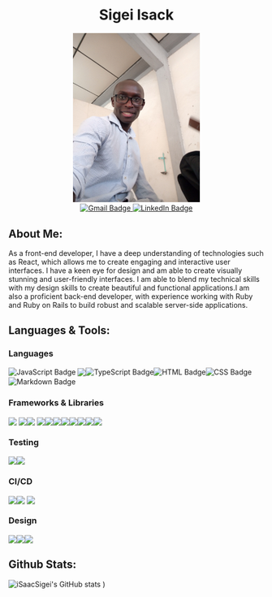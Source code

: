 <div id="header" align="center">
  <h1>Sigei Isack</h2>
 
<img src="./images/IMG_20200219_120342_5.jpg" alt="art-giphy" width="250" border-radius="50">
 
  <div id="badges" align="center">
  <a href="mailto:kiplangatisack.is@gmail.com">
    <img src="https://img.shields.io/badge/Gmail-D14836?style=for-the-badge&logo=gmail&logoColor=white" alt="Gmail Badge"/>
  </a>
  <a href="www.linkedin.com/in/sigei-isack-46a756164">
    <img src="https://img.shields.io/badge/LinkedIn-blue?style=for-the-badge&logo=linkedin&logoColor=white" alt="LinkedIn Badge"/>
  </a>
</div>
</div>

## About Me:

<p>As a front-end developer, I have a deep understanding of technologies such as React, which allows me to
create engaging and interactive user interfaces. I have a keen eye for design and am able to create visually
stunning and user-friendly interfaces. I am able to blend my technical skills with my design skills to create
beautiful and functional applications.I am also a proficient back-end developer, with experience
working with Ruby and Ruby on Rails to build robust and scalable server-side applications.</p>


## Languages & Tools:

### Languages

<img align="center" src="https://img.shields.io/badge/JavaScript-323330?style=for-the-badge&logo=javascript&logoColor=F7DF1E" alt="JavaScript Badge">
<img align="center" src="https://img.shields.io/badge/Ruby-CC342D?style=for-the-badge&logo=ruby&logoColor=black)"><img align="center" src="https://img.shields.io/badge/TypeScript-007ACC?style=for-the-badge&logo=typescript&logoColor=white" alt="TypeScript Badge"><img align="center" src="https://img.shields.io/badge/HTML5-E34F26?style=for-the-badge&logo=html5&logoColor=white" alt="HTML Badge"><img align="center" src="https://img.shields.io/badge/CSS3-1572B6?style=for-the-badge&logo=css3&logoColor=white" alt="CSS Badge"><img align="center" src="https://img.shields.io/badge/Markdown-000000?style=for-the-badge&logo=markdown&logoColor=white" alt="Markdown Badge">

### Frameworks & Libraries

<img align="center" src="https://img.shields.io/badge/React-20232A?style=for-the-badge&logo=react&logoColor=61DAFB">
<img align="center" src="https://img.shields.io/badge/React_Router-CA4245?style=for-the-badge&logo=react-router&logoColor=white"><img align="center" src="https://img.shields.io/badge/Sass-CC6699?style=for-the-badge&logo=sass&logoColor=white">
<img align="center" src="https://img.shields.io/badge/Ruby_on_Rails-CC0000?style=for-the-badge&logo=ruby-on-rails&logoColor=black"><img align="center" src="https://img.shields.io/badge/Node.js-339933?style=for-the-badge&logo=nodedotjs&logoColor=white"><img align="center" src="https://img.shields.io/badge/Tailwind_CSS-38B2AC?style=for-the-badge&logo=tailwind-css&logoColor=black"><img align="center" src="https://img.shields.io/badge/Angular-DD0031?style=for-the-badge&logo=angular&logoColor=black
"><img align="center" src="https://img.shields.io/badge/npm-CB3837?style=for-the-badge&logo=npm&logoColor=white"><img align="center" src="https://img.shields.io/badge/Postman-FF6C37?style=for-the-badge&logo=Postman&logoColor=white"><img align="center" src="https://img.shields.io/badge/Material%20UI-007FFF?style=for-the-badge&logo=mui&logoColor=white"><img align="center" src="https://img.shields.io/badge/Express.js-000000?style=for-the-badge&logo=express&logoColor=white">


### Testing

<img align="center" src="https://img.shields.io/badge/Cypress-17202C?style=for-the-badge&logo=cypress&logoColor=white"><img align="center" src="https://img.shields.io/badge/Mocha-8D6748?style=for-the-badge&logo=Mocha&logoColor=white">

### CI/CD

<img align="center" src="https://img.shields.io/badge/circleci-343434?style=for-the-badge&logo=circleci&logoColor=white"><img align="center" src="https://img.shields.io/badge/Heroku-430098?style=for-the-badge&logo=heroku&logoColor=white"> <img  height="28" align="center" src="https://encrypted-tbn0.gstatic.com/images?q=tbn:ANd9GcQ94-hNg1KVjN67BMSMNY8whzX-0bZ2E6UMyRAzP9dn&s">

### Design

<img align="center" src="https://img.shields.io/badge/Figma-F24E1E?style=for-the-badge&logo=figma&logoColor=white"><img align="center" src="https://img.shields.io/badge/Dribbble-EA4C89?style=for-the-badge&logo=dribbble&logoColor=white"><img align="center" src='https://img.shields.io/badge/Google_Fonts-100000?style=for-the-badge&logo=Google&logoColor=white&labelColor=6CCBD3&color=6CCBD3'/>

## Github Stats:

![iSaacSigei's GitHub stats](https://github-readme-stats.vercel.app/api?username=iSaacSigei&show_icons=true&theme=dark)
)
